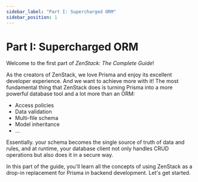 ```yaml
---
sidebar_label: "Part I: Supercharged ORM"
sidebar_position: 1
---
```


# Part I: Supercharged ORM

Welcome to the first part of *ZenStack: The Complete Guide*!

As the creators of ZenStack, we love Prisma and enjoy its excellent developer experience. And we want to achieve more with it! The most fundamental thing that ZenStack does is turning Prisma into a more powerful database tool and a lot more than an ORM:

- Access policies
- Data validation
- Multi-file schema
- Model inheritance
- ...

Essentially. your schema becomes the single source of truth of data and rules, and at runtime, your database client not only handles CRUD operations but also does it in a secure way.

In this part of the guide, you'll learn all the concepts of using ZenStack as a drop-in replacement for Prisma in backend development. Let's get started.
